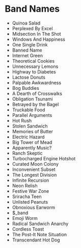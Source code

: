 # Band Names
- Quinoa Salad
- Perplexed By Excel
- Midsection In The Shot
- Windows And Happiness
- One Single Drink
- Banned Name
- Internet Green
- Theoretical Cookies
- Unnecessary Lemons
- Highway to Diabetes
- Lactose Donuts
- Palpable Awkwardness
- Bog Buddies
- A Dearth of Crosswalks
- Obligation Tsunami
- Betrayed by the Bagel
- Truckable Food
- Parallel Arguments
- Hot Rush
- Stolen Sandwich
- Memories of Butter
- Electric Hazard
- Big Tower of Mead
- Apparently Music?
- Ranch Skeptic
- Turbocharged Engine Hotshot
- Curated Moon Colony
- Inconvenient Subset
- The Longest Division
- Infinite Recursion
- Neon Relish
- Festive War Zone
- Sriracha Teen
- Unlisted Peanuts
- Obnoxious Earworm
- $_band
- Emoji Worm
- Radical Sandwich Anarchy
- Cordless Toast
- The Post-It Note Situation
- Transcendant Hot Dog